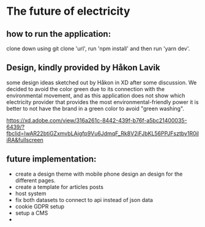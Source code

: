 # The future of electricity 

## how to run the application: 
clone down using git clone 'url', run 'npm install' and then run 'yarn dev'. 

## Design, kindly provided by Håkon Lavik
some design ideas sketched out by Håkon in XD after some discussion. 
We decided to avoid the color green due to its connection with the environmental movement, and as this application does not show which electricity provider that provides the most environmental-friendly power it is better to not have the brand in a green color to avoid "green washing". 

https://xd.adobe.com/view/316a261c-8442-439f-b76f-a5bc21400035-6439/?fbclid=IwAR22btiGZxmvbLAjgfp9Vu6JdmqF_Rk8V2jFJbKL56PPJFsztby1R0iliRA&fullscreen



## future implementation: 
- create a design theme with mobile phone design an design for the different pages.
- create a template for articles posts 
- host system
- fix both datasets to connect to api instead of json data 
- cookie GDPR setup 
- setup a CMS 
- 